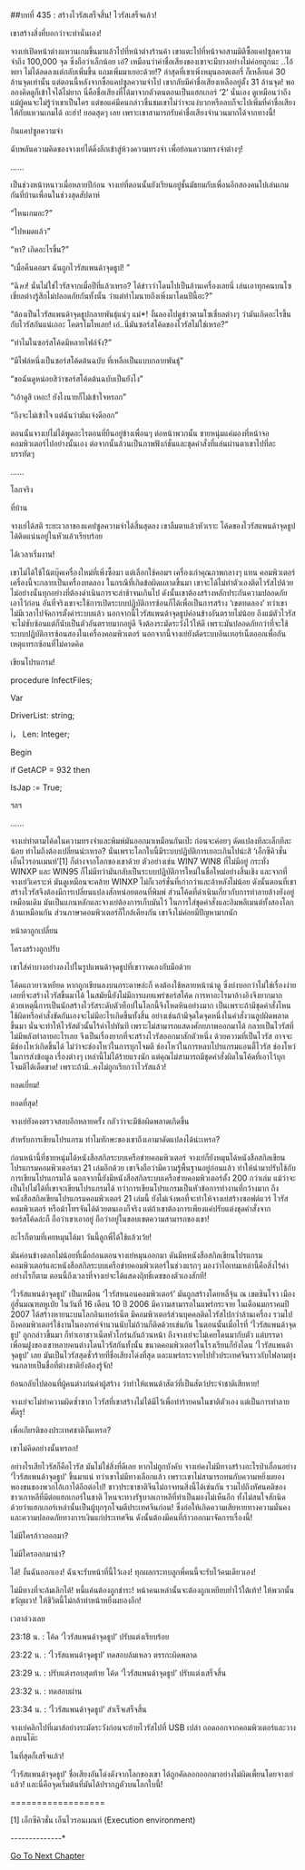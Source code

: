 ##บทที่ 435 : สร้างไวรัสเสร็จสิ้น!
ไวรัสเสร็จแล้ว!

เขาสร้างสิ่งที่บอกว่าจะทำนั่นเอง!

จางเย่เปิดหน้าต่างแหวนเกมขึ้นมาแล้วไปที่หน้าต่างร้านค้า เขาแตะไปที่หน้าจอสามมิติซื้อแคปซูลความจำถึง 100,000 จุด ซึ่งถือว่าเล็กน้อย เอ๋? เหมือนว่าค่าชื่อเสียงของเขาจะมีบางอย่างไม่ค่อยถูกนะ ..ไอ้หยา ไม่ได้ลดลงแต่กลับเพิ่มขึ้น แถมเพิ่มมาเยอะด้วย!? ล่าสุดที่เขาเพิ่งหมุนลอตเตอรี่ ก็เหลือแค่ 30 ล้านจุดเท่านั้น แต่ตอนนี้หลังจากซื้อแคปซูลความจำไป เขากลับมีค่าชื่อเสียงเหลืออยู่ตั้ง 31 ล้านจุด! พอลองคิดดูก็เข้าใจได้ไม่ยาก นี่คือชื่อเสียงที่ได้มาจากตัวตนตอนเป็นแฮกเกอร์ ‘2’ นั่นเอง ดูเหมือนว่าถึงแม้ผู้คนจะไม่รู้ว่าเขาเป็นใคร แต่ขอแค่มีคนกล่าวชื่นชมเขาไม่ว่าจะแง่บวกหรือลบก็จะไปเพิ่มที่ค่าชื่อเสียงให้กับแหวนเกมได้ อะฮ่า! ยอดสุดๆ เลย เพราะเขาสามารถรับค่าชื่อเสียงจำนวนมากได้จากทางนี้!

กินแคปซูลความจำ

ฉับพลันความคิดของจางเย่ได้ดิ่งลึกเข้าสู่ห้วงความทรงจำ เพื่อย้อนความทรงจำต่างๆ!

……

เป็นช่วงหน้าหนาวเมื่อหลายปีก่อน จางเย่ที่ตอนนั้นยังเรียนอยู่ชั้นมัธยมกับเพื่อนอีกสองคนไปเล่นเกมกันที่บ้านเพื่อนในช่วงสุดสัปดาห์

“ไหนเกมอะ?”

“ไปหมดแล้ว”

“หา? เกิดอะไรขึ้น?”

“เมื่อคืนคอมฯ ฉันถูกไวรัสแพนด้าจุดธูป! ”

“ฉิ*หา*! นั่นไม่ใช่ไวรัสจากเมื่อปีที่แล้วเหรอ? ได้ข่าวว่าโดนไปเป็นล้านเครื่องเลยนี่ เล่นเอาทุกคนบนโซเชี่ยลต่างรู้สึกไม่ปลอดภัยกันทั้งนั้น ว่าแต่ทำไมนายถึงเพิ่งมาโดนปีนี้อะ?”

“ต้องเป็นไวรัสแพนด้าจุดธูปกลายพันธ์ุแน่ๆ แม่*! งั้นลองไปดูข่าวตามโซเชี่ยลต่างๆ ว่ามันเกิดอะไรขึ้นกับไวรัสกันแน่เถอะ โคตรโมโหเลย! เอ๋..นี่มันซอร์สโค้ดของไวรัสไม่ใช่เหรอ?”

“ทำไมในซอร์สโค้ดมีหลายไฟล์จัง?”

“มีไฟล์หนึ่งเป็นซอร์สโค้ดต้นฉบับ ที่เหลือเป็นแบบกลายพันธ์ุ”

“ขอฉันดูหน่อยสิว่าซอร์สโค้ดต้นฉบับเป็นยังไง”

“เอ้าดูสิ เหอะ! ยังไงนายก็ไม่เข้าใจหรอก”

“ถึงจะไม่เข้าใจ แต่ฉันว่ามันเจ๋งดีออก”

ตอนนั้นจางเย่ไม่ได้พูดอะไรตอนที่ยืนอยู่ข้างเพื่อนๆ ต่อหน้าพวกนั้น ชายหนุ่มแค่มองที่หน้าจอคอมพิวเตอร์ไปอย่างนั้นเอง ต่อจากนั้นล้วนเป็นภาพฟังก์ชั่นและชุดคำสั่งที่แล่นผ่านตาเขาไปที่ละบรรทัดๆ

……

โลกจริง

ที่บ้าน

จางเย่ได้สติ ระยะเวลาของแคปซูลความจำได้สิ้นสุดลง เขาลืมตาแล้วหัวเราะ โค้ดของไวรัสแพนด้าจุดธูปได้ติดแน่นอยู่ในหัวแล้วเรียบร้อย

ได้เวลาเริ่มงาน!

เขาไม่ได้ใช้โน้ตบุ๊คเครื่องใหม่ที่เพิ่งซื้อมา แต่เลือกใช้คอมฯ เครื่องเก่าคุณภาพกลางๆ แทน คอมพิวเตอร์เครื่องนี้จะกลายเป็นเครื่องทดลอง ในกรณีที่เกิดข้อผิดผลาดขึ้นมา เขาจะได้ไม่ทำตัวเองติดไวรัสไปด้วย ไม่อย่างนั้นทุกอย่างที่ต้องดำเนินการจะล่าช้าจนเกินไป ดังนั้นเขาต้องสร้างหลักประกันความปลอดภัยเอาไว้ก่อน อันที่จริงเขาจะใช้การเปิดระบบปฏิบัติการซ้อนก็ได้เพื่อเป็นการสร้าง ‘เขตทดลอง’ ทว่าเขาไม่มีเวลาไปจัดการตั้งค่าระบบแล้ว นอกจากนี้ไวรัสแพนด้าจุดธูปค่อนข้างอันตรายไม่น้อย ถึงแม้ตัวไวรัสจะไม่ซับซ้อนแต่ก็นับเป็นตัวอันตรายมากอยู่ดี จึงต้องระมัดระวังไว้ให้ดี เพราะมันปลอดภัยกว่าที่จะใช้ระบบปฏิบัติการซ้อนสองในเครื่องคอมพิวเตอร์ นอกจากนี้จางเย่ยังตัดระบบอินเทอร์เน็ตออกเพื่อกันเหตุแทรกซ้อนที่ไม่คาดคิด

เขียนโปรแกรม!

procedure InfectFiles;

Var

DriverList: string;

i， Len: Integer;

Begin

if GetACP = 932 then

IsJap := True;

ฯลฯ

……

จางเย่ทำตามโค้ดในความทรงจำและพิมพ์มันออกมาเหมือนกันเป๊ะ ก่อนจะค่อยๆ ดัดแปลงทีละเล็กทีละน้อย ทำไมถึงต้องเปลี่ยนน่ะเหรอ? นั่นเพราะโลกใบนี้มีระบบปฏิบัติการเยอะเกินไปน่ะสิ ‘เอ็กซีคิวชั่น เอ็นไวรอนเมนท์’[1] ก็ต่างจากโลกของเขาด้วย ตัวอย่างเช่น WIN7 WIN8 ที่ไม่มีอยู่ กระทั่ง WINXP และ WIN95 ก็ไม่มีทว่ามันกลับเป็นระบบปฏิบัติการใหม่ในชื่อใหม่อย่างสิ้นเชิง และจากที่จางเย่วิเคราะห์ มันดูเหมือนจะคล้าย WINXP ไม่ก็เวอร์ชั่นที่เก่ากว่าและล้าหลังไม่น้อย ดังนั้นตอนที่เขาสร้างไวรัสจึงต้องมีการเปลี่ยนแปลงสักหน่อยตอนที่พิมพ์ ส่วนโค้ดที่ดำเนินเกี่ยวกับการทำลายล้างยังอยู่เหมือนเดิม มันเป็นแกนหลักและจางเย่ต้องการเก็บมันไว้ ในการใส่ชุดคำสั่งและอิมพลีเมนต์ทั้งสองโลกล้วนเหมือนกัน ส่วนภาษาคอมพิวเตอร์ก็ใกล้เคียงกัน เขาจึงไม่ค่อยมีปัญหามากนัก

หน้าตาถูกเปลี่ยน

โครงสร้างถูกปรับ

เขาใส่คำบางอย่างลงไปในรูปแพนด้าจุดธูปที่เขาวาดเองกับมือด้วย

โค้ดแถวยาวเหยียด หากถูกเขียนลงบนกระดาษล่ะก็ คงต้องใช้หลายหน้าน่าดู ซึ่งบ่งบอกว่าไม่ใช่เรื่องง่ายเลยที่จะสร้างไวรัสขึ้นมาได้ ในสมัยนี้ยังไม่มีการเผยแพร่ซอร์สโค้ด การหาอะไรมาอ้างอิงจึงยากมาก ด้วยเหตุนี้การเป็นนักสร้างไวรัสระดับตัวท็อปในโลกนี้จึงโหดหินอย่างมาก เป็นเพราะถ้ามีชุดคำสั่งไหนใช้ผิดหรือคำสั่งขัดกันเองจะไม่มีอะไรเกิดขึ้นทั้งสิ้น อย่างเช่นถ้ามีจุดใดจุดหนึ่งในคำสั่งวนลูปผิดพลาดขึ้นมา นั่นจะทำให้ไวรัสตัวนั้นไร้ค่าไปทันที เพราะไม่สามารถแสดงศักยภาพออกมาได้ กลายเป็นไวรัสที่ไม่มีพลังทำลายอะไรเลย จึงเป็นเรื่องยากที่จะสร้างไวรัสออกมาสักตัวหนึ่ง ด้วยความที่เป็นไวรัส อาจจะมีช่องโหว่เกิดขึ้นได้ ไม่ว่าจะช่องโหว่ในการบุกโจมตี ช่องโหว่ในการหลบโปรแกรมแอนตี้ไวรัส ช่องโหว่ในการส่งข้อมูล เรื่องต่างๆ เหล่านี้ไม่ได้ร้ายแรงนัก แต่คุณไม่สามารถมีชุดคำสั่งผิดในโค้ดที่เอาไว้บุกโจมตีได้เด็ดขาด! เพราะถ้ามี..คงไม่ถูกเรียกว่าไวรัสแล้ว!

ยอดเยี่ยม!

ยอดที่สุด!

จางเย่ยังคงตรวจสอบอีกหลายครั้ง กลัวว่าจะมีข้อผิดพลาดเกิดขึ้น

สำหรับการเขียนโปรแกรม ทำไมทักษะของเขาถึงเอามาดัดแปลงได้น่ะเหรอ?

ก่อนหน้านี้ที่ชายหนุ่มได้หนังสือสกิลระบบเครือข่ายคอมพิวเตอร์ จางเย่ก็ยังหมุนได้หนังสือสกิลเขียนโปรแกรมคอมพิวเตอร์มา 21 เล่มอีกด้วย เขาจึงถือว่ามีความรู้พื้นฐานอยู่ก่อนแล้ว ทำให้นำมาปรับใช้กับการเขียนโปรแกรมได้ นอกจากนี้ยังมีหนังสือสกิลระบบเครือข่ายคอมพิวเตอร์ตั้ง 200 กว่าเล่ม แม้ว่าจะเป็นไปไม่ได้ที่เขาจะเขียนโปรแกรมได้ ทว่าการเขียนโปรแกรมเป็นหัวข้อการทำงานที่กว้างมาก ถึงหนังสือสกิลเขียนโปรแกรมคอมพิวเตอร์ 21 เล่มนี้ ยังไม่เจ๋งพอที่จะทำให้จางเย่สร้างซอฟต์แวร์ ไวรัสคอมพิวเตอร์ หรือม้าโทรจันได้ด้วยตนเองก็จริง แต่ถ้าเขาต้องการเพียงแค่ปรับแต่งชุดคำสั่งจากซอร์สโค้ดล่ะก็ ถือว่าเขาเอาอยู่ ถือว่าอยู่ในขอบเขตความสามารถของเขา!

อะไรก็ตามที่เคยหมุนได้มา วันนี้ลูกพี่ได้ใช้แล้วเว้ย!

มันค่อนข้างตลกไม่น้อยที่เมื่อก่อนตอนจางเย่หมุนออกมา ดันมีหหนังสือสกิลเขียนโปรแกรมคอมพิวเตอร์และหนังสือสกิลระบบเครือข่ายคอมพิวเตอร์ในช่วงแรกๆ มองว่าไอเทมเหล่านี้คือสิ่งไร้ค่า อย่างไรก็ตาม ตอนนี้ถึงเวลาที่จางเย่จะได้แสดงฤิทธิ์เดชของตัวเองสักที!

‘ไวรัสแพนด้าจุดธูป’ เป็นเหมือน ‘ไวรัสหนอนคอมพิวเตอร์’ มันถูกสร้างโดยหลี่จุ้น ณ เขตซินโจว เมืองอู่ฮั่นมณฑลหูเป่ย ในวันที่ 16 เดือน 10 ปี 2006 มีความสามารถในแพร่กระจาย ในเดือนมกราคมปี 2007 ได้สร้างหายนะบนโลกอินเทอร์เน็ต มีคอมพิวเตอร์ส่วนบุคคลติดไวรัสไปกว่าล้านเครื่อง รวมไปถึงคอมพิวเตอร์ใช้งานในองกรค์จำนวนนับไม่ถ้วนก็ติดด้วยเช่นกัน ในตอนนั้นเมื่อไรที่ ‘ไวรัสแพนด้าจุดธูป’ ถูกกล่าวขึ้นมา ก็ทำเอาชาวเน็ตหัวโกร๋นกันถ้วนหน้า ถึงจางเย่จะไม่เคยโดนมากับตัว แต่บรรดาเพื่อนฝูงของเขาหลายคนต่างโดนไวรัสกันทั้งนั้น ขนาดคอมพิวเตอร์ในโรงเรียนก็ยังโดน ‘ไวรัสแพนด้าจุดธูป’ เลย มันเป็นไวรัสสุดชั่วร้ายที่ชื่อเสียงโด่งที่สุด และแพร่กระจายไปทั่วประเทศจีนราวกับไฟลามทุ่ง จนกลายเป็นชื่อที่ต่างชาติยังต้องรู้จัก!

ย้อนกลับไปตอนที่ผู้คนต่างก่นด่าผู้สร้าง ว่าทำให้แพนด้าสัตว์ที่เป็นสัตว์ประจำชาติเสียหาย!

จางเย่จะไม่ทำความผิดซ้ำซาก ไวรัสที่เขาสร้างไม่ได้มีไว้เพื่อทำร้ายคนในชาติตัวเอง แต่เป็นการทำลายศัตรู!

เพื่อเกียรติของประเทศชาติงั้นเหรอ?

เขาไม่คิดอย่างนั้นหรอก!

อย่างไรเสียไวรัสก็คือไวรัส มันไม่ใช่สิ่งที่ดีเลย หากไม่ถูกบังคับ จางเย่คงไม่มีทางสร้างอะไรป่าเถื่อนอย่าง ‘ไวรัสแพนด้าจุดธูป’ ขึ้นมาแน่ ทว่าเขาไม่มีทางเลือกแล้ว เพราะเขาไม่สามารถทนกับความหยิ่งผยองพองขนของพวกไอ้เกาได้อีกต่อไป! ชาวประชาชาติจีนไม่อาจทนสิ่งนี้ได้เช่นกัน รวมไปถึงทัศนคติของชาวเกาหลีที่มีต่อแฮกเกอร์ในชาติ ไหนจะทางรัฐบาลเกาหลีที่ทำเป็นมองไม่เห็นอีก ทั้งไม่สนใจสักนิดด้วยว่าแฮกเกอร์เหล่านั้นเป็นผู้บุกรุกโจมตีประเทศจีนก่อน! ซึ่งก่อให้เกิดความเสียหายทางความมั่นคงและความปลอดภัยทางการเงินแก่ประเทศจีน ดังนั้นต้องมีคนที่ก้าวออกมาจัดการเรื่องนี้!

ไม่มีใครก้าวออกมา?

ไม่มีใครออกมานำ?

ได้! งั้นฉันออกเอง! ฉันจะรับหน้าที่นี้ไว้เอง! ทุกผลกระทบลูกพี่คนนี้จะรับไว้คนเดียวเอง!

ไม่มีทางที่จะล้มเลิกได้! หนี้แค้นต้องถูกชำระ! หน้าคนเหล่านั้นจะต้องถูกเหยียบย่ำไว้ใต้เท้า! ให้พวกนั้นขวัญผวา! ให้ชีวิตนี้ไม่กล้าทำหน้าหยิ่งผยองอีก!

เวลาล่วงเลย

23:18 น. : โค้ด ‘ไวรัสแพนด้าจุดธูป’ ปรับแต่งเรียบร้อย

23:22 น. : ‘ไวรัสแพนด้าจุดธูป’ ทดสอบล้มเหลว ตรรกะผิดพลาด

23:29 น. : ปรับแต่งรอบสุดท้าย โค้ด ‘ไวรัสแพนด้าจุดธูป’ ปรับแต่งเสร็จสิ้น

23:32 น. : ทดสอบผ่าน

23:34 น. : ‘ไวรัสแพนด้าจุดธูป’ สำเร็จเสร็จสิ้น

จางเย่คลิกไปที่เมาส์อย่างระมัดระวังก่อนจะย้ายไวรัสไปที่ USB เปล่า ถอดออกจากคอมพิวเตอร์และวางลงบนโต๊ะ

ในที่สุดก็เสร็จแล้ว!

‘ไวรัสแพนด้าจุดธูป’ ชื่อเสียงอันโด่งดังจากโลกของเขา ได้ถูกคัดลอกออกมาอย่างไม่ผิดเพี้ยนโดยจางเย่แล้ว! และนี่คือจุดเริ่มต้นที่มันได้ปรากฎตัวบนโลกใบนี้!

==================

[1] เอ็กซีคิวชั่น เอ็นไวรอนเมนท์ (Execution environment)

*-*-*-*-*-*-*-*-*-*-*-*-*-*-*


[Go To Next Chapter]( ./36.md)